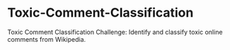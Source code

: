 # Toxic-Comment-Classification
Toxic Comment Classification Challenge: Identify and classify toxic online comments from Wikipedia.
